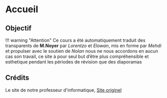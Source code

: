 # Accueil
## Objectif

!!! warning "Attention"
    Ce cours a été automatiquement traduit des transparents de __M.Noyer__ par
    _Lorentzo_ et _Elowan_, mis en forme par _Mehdi_ et propulser avec le soutien de _Nolan_ 
    nous ne nous accordons en aucun cas son travail, ce site à pour seul but d’être plus
    compréhensible et esthetique pendant les périodes de révision que des diaporamas

## Crédits

Le site de notre professeur d'informatique, 
[Site originel](https://nussbaumcpge.be/public_html/Sup/MP2I/)

